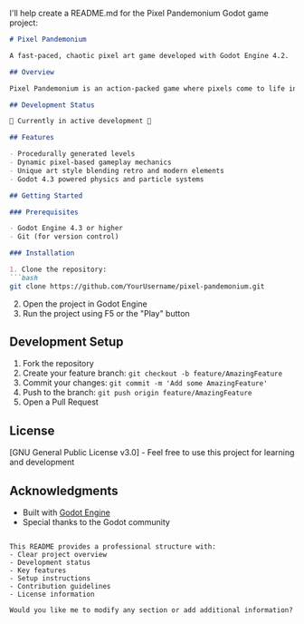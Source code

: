 I'll help create a README.md for the Pixel Pandemonium Godot game project:

```markdown
# Pixel Pandemonium

A fast-paced, chaotic pixel art game developed with Godot Engine 4.2.

## Overview

Pixel Pandemonium is an action-packed game where pixels come to life in unexpected ways. Experience dynamic gameplay in a vibrant, procedurally generated world where every playthrough is unique.

## Development Status

🚧 Currently in active development 🚧

## Features

- Procedurally generated levels
- Dynamic pixel-based gameplay mechanics
- Unique art style blending retro and modern elements
- Godot 4.3 powered physics and particle systems

## Getting Started

### Prerequisites

- Godot Engine 4.3 or higher
- Git (for version control)

### Installation

1. Clone the repository:
```bash
git clone https://github.com/YourUsername/pixel-pandemonium.git
```

2. Open the project in Godot Engine
3. Run the project using F5 or the "Play" button

## Development Setup

1. Fork the repository
2. Create your feature branch: `git checkout -b feature/AmazingFeature`
3. Commit your changes: `git commit -m 'Add some AmazingFeature'`
4. Push to the branch: `git push origin feature/AmazingFeature`
5. Open a Pull Request

## License

[GNU General Public License v3.0] - Feel free to use this project for learning and development

## Acknowledgments

- Built with [Godot Engine](https://godotengine.org/)
- Special thanks to the Godot community
```

This README provides a professional structure with:
- Clear project overview
- Development status
- Key features
- Setup instructions
- Contribution guidelines
- License information

Would you like me to modify any section or add additional information?
